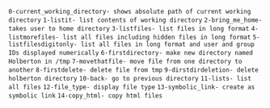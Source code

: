 `0-current_working_directory- shows absolute path of current working directory`
`1-listit- list contents of working directory`
`2-bring_me_home- takes user to home directory`
`3-listfiles- list files in long format`
`4-listmorefiles- list all files including hidden files in long format`
`5-listfilesdigitonly- list all files in long format and user and group IDs displayed numerically`
`6-firstdirectory- make new directory named Holberton in /tmp`
`7-movethatfile- move file from one directory to another`
`8-firstdelete- delete file from tmp`
`9-dirstdirdeletion- delete holberton directory`
`10-back- go to previous directory`
`11-lists- list all files`
`12-file_type- display file type`
`13-symbolic_link- create as symbolic link`
`14-copy_html- copy html files`